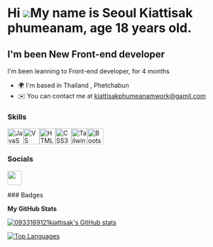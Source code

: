Hi ![](https://user-images.githubusercontent.com/18350557/176309783-0785949b-9127-417c-8b55-ab5a4333674e.gif)My name is Seoul Kiattisak phumeanam, age 18 years old.
====================================================================================================================================================================

I'm been New Front-end developer
--------------------------------

I'm been leanning to Front-end developer, for 4 months

* 🌍  I'm based in Thailand , Phetchabun
* ✉️  You can contact me at [kiattisakphumeanamwork@gamil.com](mailto:kiattisakphumeanamwork@gamil.com)

### Skills

<p align="left">
<a href="https://developer.mozilla.org/en-US/docs/Web/JavaScript" target="_blank" rel="noreferrer"><img src="https://raw.githubusercontent.com/danielcranney/readme-generator/main/public/icons/skills/javascript-colored.svg" width="36" height="36" alt="JavaScript" /></a><a href="https://code.visualstudio.com/" target="_blank" rel="noreferrer"><img src="https://raw.githubusercontent.com/danielcranney/readme-generator/main/public/icons/skills/visualstudiocode.svg" width="36" height="36" alt="VS Code" /></a><a href="https://developer.mozilla.org/en-US/docs/Glossary/HTML5" target="_blank" rel="noreferrer"><img src="https://raw.githubusercontent.com/danielcranney/readme-generator/main/public/icons/skills/html5-colored.svg" width="36" height="36" alt="HTML5" /></a><a href="https://www.w3.org/TR/CSS/#css" target="_blank" rel="noreferrer"><img src="https://raw.githubusercontent.com/danielcranney/readme-generator/main/public/icons/skills/css3-colored.svg" width="36" height="36" alt="CSS3" /></a><a href="https://tailwindcss.com/" target="_blank" rel="noreferrer"><img src="https://raw.githubusercontent.com/danielcranney/readme-generator/main/public/icons/skills/tailwindcss-colored.svg" width="36" height="36" alt="TailwindCSS" /></a><a href="https://getbootstrap.com/" target="_blank" rel="noreferrer"><img src="https://raw.githubusercontent.com/danielcranney/readme-generator/main/public/icons/skills/bootstrap-colored.svg" width="36" height="36" alt="Bootstrap" /></a>
</p>

### Socials

<p align="left"> <a href="https://www.github.com/0933169121kiattisak" target="_blank" rel="noreferrer"> <picture> <source media="(prefers-color-scheme: dark)" srcset="https://raw.githubusercontent.com/danielcranney/readme-generator/main/public/icons/socials/github-dark.svg" /> <source media="(prefers-color-scheme: light)" srcset="https://raw.githubusercontent.com/danielcranney/readme-generator/main/public/icons/socials/github.svg" /> <img src="https://raw.githubusercontent.com/danielcranney/readme-generator/main/public/icons/socials/github.svg" width="32" height="32" /> </picture> </a></p>
### Badges

<b>My GitHub Stats</b>

<a href="http://www.github.com/0933169121kiattisak"><img src="https://github-readme-stats.vercel.app/api?username=0933169121kiattisak&show_icons=true&hide=&count_private=true&title_color=ffffff&text_color=0891b2&icon_color=ffffff&bg_color=181824&hide_border=true&show_icons=true" alt="0933169121kiattisak's GitHub stats" /></a>

<a href="https://github.com/0933169121kiattisak" align="left"><img src="https://github-readme-stats.vercel.app/api/top-langs/?username=0933169121kiattisak&langs_count=10&title_color=ffffff&text_color=0891b2&icon_color=ffffff&bg_color=181824&hide_border=true&locale=en&custom_title=Top%20%Languages" alt="Top Languages" /></a>
